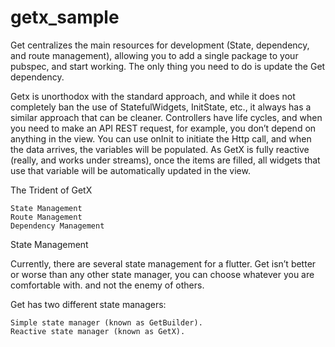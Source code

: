 # getx_sample
Get centralizes the main resources for development (State, dependency, and route management), allowing you to add a single package to your pubspec, and start working. The only thing you need to do is update the Get dependency.

Getx is unorthodox with the standard approach, and while it does not completely ban the use of StatefulWidgets, InitState, etc., it always has a similar approach that can be cleaner. Controllers have life cycles, and when you need to make an API REST request, for example, you don’t depend on anything in the view. You can use onInit to initiate the Http call, and when the data arrives, the variables will be populated. As GetX is fully reactive (really, and works under streams), once the items are filled, all widgets that use that variable will be automatically updated in the view.

The Trident of GetX

    State Management
    Route Management
    Dependency Management

State Management

Currently, there are several state management for a flutter. Get isn’t better or worse than any other state manager, you can choose whatever you are comfortable with. and not the enemy of others.

Get has two different state managers:

    Simple state manager (known as GetBuilder).
    Reactive state manager (known as GetX).


